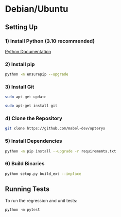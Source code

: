 # Debian/Ubuntu

## Setting Up

### 1) Install Python (3.10 recommended)   

[Python Documentation](https://docs.python-guide.org/starting/install3/linux/)

### 2) Install pip   

~~~bash
python -m ensurepip --upgrade
~~~

### 3) Install Git   

~~~bash
sudo apt-get update
~~~

~~~bash
sudo apt-get install git
~~~

### 4) Clone the Repository   

~~~bash
git clone https://github.com/mabel-dev/opteryx
~~~

### 5) Install Dependencies   

~~~bash
python -m pip install --upgrade -r requirements.txt
~~~

### 6) Build Binaries   

~~~bash
python setup.py build_ext --inplace
~~~

## Running Tests

To run the regression and unit tests:

~~~
python -m pytest
~~~